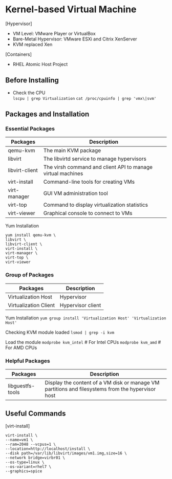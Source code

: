 # Kernel-based Virtual Machine  

[Hypervisor]

- VM Level: VMware Player or VirtualBox
- Bare-Metal Hypervisor: VMware ESXi and Citrix XenServer
- KVM replaced Xen

[Containers]
- RHEL Atomic Host Project

## Before Installing

- Check the CPU  
`lscpu | grep Virtualization`
`cat /proc/cpuinfo | grep 'vmx\|svm'`

## Packages and Installation  

### Essential Packages
Packages | Description
--- | ---
qemu-kvm | The main KVM package
libvirt | The libvirtd service to manage hypervisors
libvirt-client | The virsh command and client API to manage virtual machines
virt-install | Command-line tools for creating VMs
virt-manager | GUI VM administration tool
virt-top | Command to display virtualization statistics
virt-viewer | Graphical console to connect to VMs

Yum Installation
```
yum install qemu-kvm \
libvirt \
libvirt-client \
virt-install \
virt-manager \
virt-top \
virt-viewer
```

### Group of Packages
Packages | Description
--- | ---
Virtualization Host | Hypervisor
Virtualization Client | Hypervisor client

Yum Installation
`yum group install 'Virtualization Host' 'Virtualization Host'`

Checking KVM module loaded
`lsmod | grep -i kvm`

Load the module
`modprobe kvm_intel` # For Intel CPUs
`modprobe kvm_amd` # For AMD CPUs

### Helpful Packages
Packages | Description
--- | ---
libguestfs-tools | Display the content of a VM disk or manage VM partitions and filesystems from the hypervisor host  

## Useful Commands  

[virt-install]

```
virt-install \
--name=vm1 \
--ram=2048 --vcpus=1 \
--location=http://localhost/install \
--disk path=/var/lib/libvirt/images/vm1.img,size=16 \
--network bridge=virbr01 \
--os-type=linux \
--os-variant=rhel7 \
--graphics=spice
```
